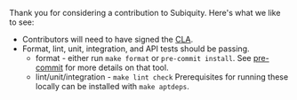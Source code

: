 
Thank you for considering a contribution to Subiquity.  Here's what we like to
see:

* Contributors will need to have signed the
  [CLA](https://ubuntu.com/legal/contributors/agreement).
* Format, lint, unit, integration, and API tests should be passing.
  * format - either run `make format` or `pre-commit install`.
    See [pre-commit](https://pre-commit.com/#install) for more details on that
    tool.
  * lint/unit/integration - `make lint check`
    Prerequisites for running these locally can be installed with
    `make aptdeps`.

